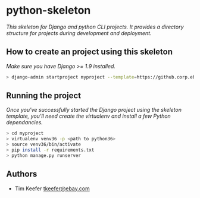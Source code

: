 # python-skeleton

_This skeleton for Django and python CLI projects. It provides a directory structure for projects during development and deployment._

## How to create an project using this skeleton

_Make sure you have Django >= 1.9 installed._

```bash
> django-admin startproject myproject --template=https://github.corp.ebay.com/NetDev/python-skeleton/archive/master.zip --extension=py,ini,in
```

## Running the project

_Once you've successfully started the Django project using the skeleton template, you'll need create the virtualenv and install a few Python dependancies._

```bash
> cd myproject
> virtualenv venv36 -p <path to python36>
> source venv36/bin/activate
> pip install -r requirements.txt
> python manage.py runserver
```

## Authors

- Tim Keefer <tkeefer@ebay.com>
